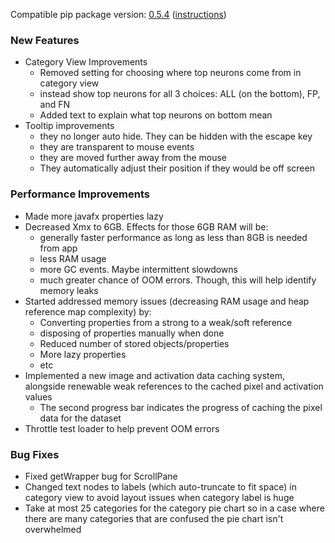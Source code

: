 <!--- https://github.com/mgroth0/deephy/releases -->

[//]: # (VERSION:1.22.0)


Compatible pip package
version: [0.5.4](https://pypi.org/project/deephys/0.5.4/) ([instructions](https://colab.research.google.com/drive/1HAaVOopHDNVKryP14wW4K_rcqeeqYrLK#scrollTo=VtUgz8xGYKHj))

[//]: # (### PIP Python Package Updated to 0.5.4)

### New Features

- Category View Improvements
    - Removed setting for choosing where top neurons come from in category view
    - instead show top neurons for all 3 choices: ALL (on the bottom), FP, and FN
    - Added text to explain what top neurons on bottom mean
- Tooltip improvements
    - they no longer auto hide. They can be hidden with the escape key
    - they are transparent to mouse events
    - they are moved further away from the mouse
    - They automatically adjust their position if they would be off screen

### Performance Improvements

- Made more javafx properties lazy
- Decreased Xmx to 6GB. Effects for those 6GB RAM will be:
    - generally faster performance as long as less than 8GB is needed from app
    - less RAM usage
    - more GC events. Maybe intermittent slowdowns
    - much greater chance of OOM errors. Though, this will help identify memory leaks
- Started addressed memory issues (decreasing RAM usage and heap reference map complexity) by:
    - Converting properties from a strong to a weak/soft reference
    - disposing of properties manually when done
    - Reduced number of stored objects/properties
    - More lazy properties
    - etc
- Implemented a new image and activation data caching system, alongside renewable weak references to the cached pixel
  and activation values
    - The second progress bar indicates the progress of caching the pixel data for the dataset
- Throttle test loader to help prevent OOM errors

[//]: # (### Cosmetic Changes)

### Bug Fixes

- Fixed getWrapper bug for ScrollPane
- Changed text nodes to labels (which auto-truncate to fit space) in category view to avoid layout issues when category
  label is huge
- Take at most 25 categories for the category pie chart so in a case where there are many categories that are confused
  the pie chart isn't overwhelmed

[//]: # (### Notes)

[//]: # (### Todo)

